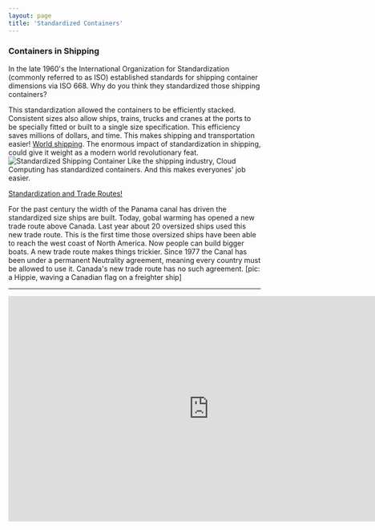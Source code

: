 ```yaml
---
layout: page
title: 'Standardized Containers'
---
```


### Containers in Shipping

In the late 1960's the International Organization for Standardization (commonly referred to as ISO) established standards for shipping container dimensions via ISO 668. Why do you think they standardized those shipping containers? 

This standardization allowed the containers to be efficiently stacked. Consistent sizes also allow ships, trains, trucks and cranes at the ports to be specially fitted or built to a single size specification. This efficiency saves millions of dollars, and time. This makes shipping and transportation easier! [World shipping](https://www.worldshipping.org/about-the-industry/containers). The enormous impact of standardization in shipping, could give it weight as a modern world revolutionary feat. 
![Standardized Shipping Container]({{site.baseurl}}/images/shipping.png) 
Like the shipping industry, Cloud Computing has standardized containers. And this makes everyones' job easier.  

<a href="#demo1f" data-toggle="collapse">Standardization and Trade Routes!</a>
<div id="demo1f" class="collapse">
For the past century the width of the Panama canal has driven the standardized size ships are built. Today, gobal warming has opened a new trade route above Canada. Last year about 20 oversized ships used this new trade route. This is the first time those oversized ships have been able to reach the west coast of North America. Now people can build bigger boats. A new trade route makes things trickier. Since 1977 the Canal has been under a permanent Neutrality agreement, meaning every country must be allowed to use it. Canada's new trade route has no such agreement. [pic: a Hippie, waving a Canadian flag on a freighter ship]

<hr />
<iframe width='800' height='450' src="https://www.youtube.com/embed/ZcDwtO4RWmo&list=RDCMUC9RM-iSvTu1uPJb8X5yp3EQ&index=2" frameborder="0" allowfullscreen></iframe>
</div>
<br>
